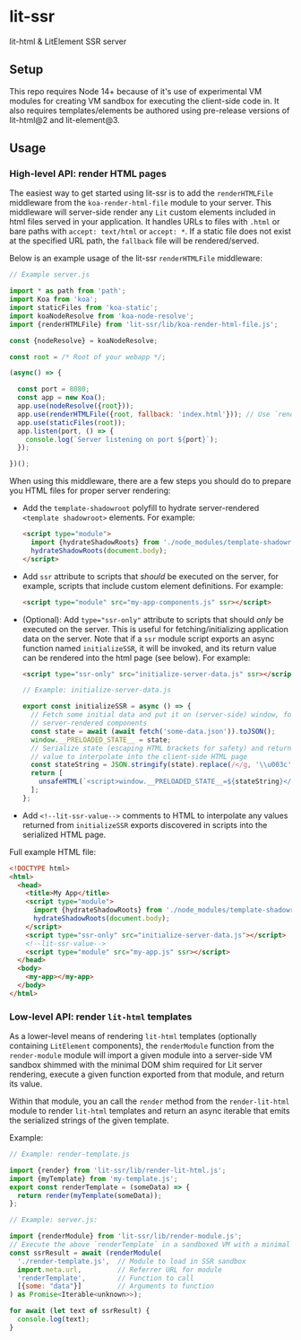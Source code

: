 # lit-ssr

lit-html & LitElement SSR server

## Setup

This repo requires Node 14+ because of it's use of experimental VM modules for
creating VM sandbox for executing the client-side code in. It also requires
templates/elements be authored using pre-release versions of lit-html@2 and
lit-element@3.

## Usage

### High-level API: render HTML pages

The easiest way to get started using lit-ssr is to add the `renderHTMLFile`
middleware from the `koa-render-html-file` module to your server. This
middleware will server-side render any `Lit` custom elements included in html
files served in your application. It handles URLs to files with `.html` or bare
paths with `accept: text/html` or `accept: *`. If a static file does not exist
at the specified URL path, the `fallback` file will be rendered/served.

Below is an example usage of the lit-ssr `renderHTMLFile` middleware:

```js
// Example server.js

import * as path from 'path';
import Koa from 'koa';
import staticFiles from 'koa-static';
import koaNodeResolve from 'koa-node-resolve';
import {renderHTMLFile} from 'lit-ssr/lib/koa-render-html-file.js';

const {nodeResolve} = koaNodeResolve;

const root = /* Root of your webapp */;

(async() => {

  const port = 8080;
  const app = new Koa();
  app.use(nodeResolve({root}));
  app.use(renderHTMLFile({root, fallback: 'index.html'})); // Use `renderHTMLFile` plugin
  app.use(staticFiles(root));
  app.listen(port, () => {
    console.log(`Server listening on port ${port}`);
  });

})();
```

When using this middleware, there are a few steps you should do to prepare you
HTML files for proper server rendering:

- Add the `template-shadowroot` polyfill to hydrate server-rendered `<template shadowroot>` elements. For example:
  ```html
  <script type="module">
    import {hydrateShadowRoots} from './node_modules/template-shadowroot/template-shadowroot.js';
    hydrateShadowRoots(document.body);
  </script>
  ```
- Add `ssr` attribute to scripts that _should_ be executed on the server, for
  example, scripts that include custom element definitions. For example:
  ```html
  <script type="module" src="my-app-components.js" ssr></script>
  ```
- (Optional): Add `type="ssr-only"` attribute to scripts that should _only_ be
  executed on the server. This is useful for fetching/initializing application
  data on the server. Note that if a `ssr` module script exports an async
  function named `initializeSSR`, it will be invoked, and its return value can
  be rendered into the html page (see below). For example:

  ```html
  <script type="ssr-only" src="initialize-server-data.js" ssr></script>
  ```

  ```js
  // Example: initialize-server-data.js

  export const initializeSSR = async () => {
    // Fetch some initial data and put it on (server-side) window, for use by
    // server-rendered components
    const state = await (await fetch('some-data.json')).toJSON();
    window.__PRELOADED_STATE__ = state;
    // Serialize state (escaping HTML brackets for safety) and return as a Lit
    // value to interpolate into the client-side HTML page
    const stateString = JSON.stringify(state).replace(/</g, '\\u003c');
    return [
      unsafeHTML(`<script>window.__PRELOADED_STATE__=${stateString}</script>`),
    ];
  };
  ```

- Add `<!--lit-ssr-value-->` comments to HTML to interpolate any values returned
  from `initializeSSR` exports discovered in scripts into the serialized HTML
  page.

Full example HTML file:

```html
<!DOCTYPE html>
<html>
  <head>
    <title>My App</title>
    <script type="module">
      import {hydrateShadowRoots} from './node_modules/template-shadowroot/template-shadowroot.js';
      hydrateShadowRoots(document.body);
    </script>
    <script type="ssr-only" src="initialize-server-data.js"></script>
    <!--lit-ssr-value-->
    <script type="module" src="my-app.js" ssr></script>
  </head>
  <body>
    <my-app></my-app>
  </body>
</html>
```

### Low-level API: render `lit-html` templates

As a lower-level means of rendering `lit-html` templates (optionally containing
`LitElement` components), the `renderModule` function from the
`render-module` module will import a given module into a server-side VM
sandbox shimmed with the minimal DOM shim required for Lit server rendering,
execute a given function exported from that module, and return its value.

Within that module, you an call the `render` method from the
`render-lit-html` module to render `lit-html` templates and return an async
iterable that emits the serialized strings of the given template.

Example:

```js
// Example: render-template.js

import {render} from 'lit-ssr/lib/render-lit-html.js';
import {myTemplate} from 'my-template.js';
export const renderTemplate = (someData) => {
  return render(myTemplate(someData));
};
```

```js
// Example: server.js:

import {renderModule} from 'lit-ssr/lib/render-module.js';
// Execute the above `renderTemplate` in a sandboxed VM with a minimal DOM shim
const ssrResult = await (renderModule(
  './render-template.js',  // Module to load in SSR sandbox
  import.meta.url,         // Referrer URL for module
  'renderTemplate',        // Function to call
  [{some: "data"}]         // Arguments to function
) as Promise<Iterable<unknown>>);

for await (let text of ssrResult) {
  console.log(text);
}
```
